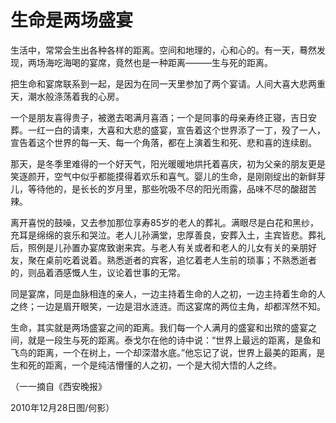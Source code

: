 # 生命是两场盛宴

生活中，常常会生出各种各样的距离。空间和地理的，心和心的。有一天，蓦然发现，两场海吃海喝的宴席，竟然也是一种距离———生与死的距离。 

把生命和宴席联系到一起，是因为在同一天里参加了两个宴请。人间大喜大悲两重天，潮水般涤荡着我的心房。 

一个是朋友喜得贵子，被邀去喝满月喜酒；一个是同事的母亲寿终正寝，吉日安葬。一红一白的请柬，大喜和大悲的盛宴，宣告着这个世界添了一丁，殁了一人，宣告着这个世界的每一天、每一个角落，都在上演着生和死、悲和喜的连续剧。 

那天，是冬季里难得的一个好天气，阳光暖暖地烘托着喜庆，初为父亲的朋友更是笑逐颜开，空气中似乎都能摸得着欢乐和喜气。婴儿的生命，是刚刚绽出的新鲜芽儿，等待他的，是长长的岁月里，那些吮吸不尽的阳光雨露，品味不尽的酸甜苦辣。 

离开喜悦的鼓噪，又去参加那位享寿85岁的老人的葬礼。满眼尽是白花和黑纱，充耳是绵绵的哀乐和哭泣。老人儿孙满堂，忠厚善良，安葬入土，主宾皆悲。葬礼后，照例是儿孙置办宴席致谢来宾。与老人有关或者和老人的儿女有关的亲朋好友，聚在桌前吃着说着。熟悉逝者的宾客，追忆着老人生前的琐事；不熟悉逝者的，则品着酒感慨人生，议论着世事的无常。 

同是宴席，同是血脉相连的亲人，一边主持着生命的人之初，一边主持着生命的人之终；一边是眉开眼笑，一边是泪水涟涟。而这宴席的两位主角，却都浑然不知。 

生命，其实就是两场盛宴之间的距离。我们每一个人满月的盛宴和出殡的盛宴之间，就是一段生与死的距离。泰戈尔在他的诗中说：“世界上最远的距离，是鱼和飞鸟的距离，一个在树上，一个却深潜水底。”他忘记了说，世界上最美的距离，是生和死的距离，一个是纯洁懵懂的人之初，一个是大彻大悟的人之终。 

（一一摘自《西安晚报》 

2010年12月28日图/何影）